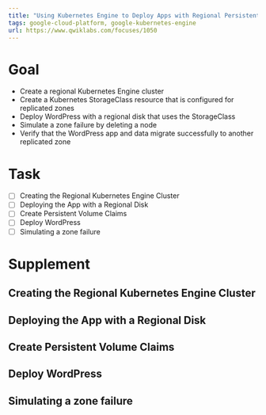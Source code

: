 ```yaml
---
title: "Using Kubernetes Engine to Deploy Apps with Regional Persistent Disks"
tags: google-cloud-platform, google-kubernetes-engine
url: https://www.qwiklabs.com/focuses/1050
---
```


# Goal
- Create a regional Kubernetes Engine cluster
- Create a Kubernetes StorageClass resource that is configured for replicated zones
- Deploy WordPress with a regional disk that uses the StorageClass
- Simulate a zone failure by deleting a node
- Verify that the WordPress app and data migrate successfully to another replicated zone

# Task
- [ ] Creating the Regional Kubernetes Engine Cluster
- [ ] Deploying the App with a Regional Disk
- [ ] Create Persistent Volume Claims
- [ ] Deploy WordPress
- [ ] Simulating a zone failure

# Supplement
## Creating the Regional Kubernetes Engine Cluster
## Deploying the App with a Regional Disk
## Create Persistent Volume Claims
## Deploy WordPress
## Simulating a zone failure
